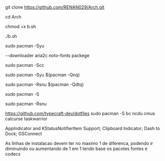git clone https://github.com/RENAN029/Arch.git

cd Arch

chmod +x b.sh

./b.sh

sudo pacman -Syu 

--downloader aria2c noto-fonts packege

sudo pacman -Scc

sudo pacman -Syu $(pacman -Qnq) 

sudo pacman -Rsnu $(pacman -Qdtq)

sudo pacman -S 

sudo pacman -Rsnu

https://github.com/typecraft-dev/dotfiles sudo pacman -S bc ncdu cmus calcurse taskwarrior

AppIndicator and KStatusNotifierItem Support; Clipboard Indicator; Dash to Dock; GSConnect

As linhas de instalacao devem ter no maximo 1 de diferenca, podendo ir diminuindo ou aumentando de 1 em 1 tendo base os pacotes fontes e codecs
